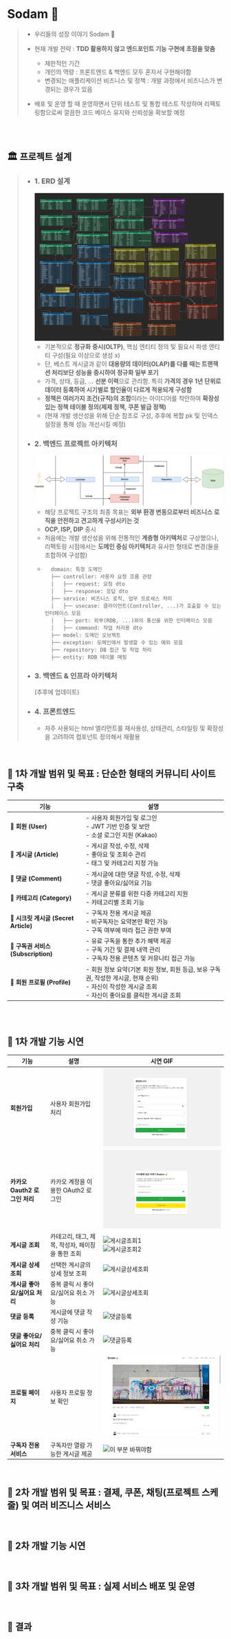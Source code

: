 # Sodam 🍃


> - 우리들의 성장 이야기 Sodam 🍃
> - 현재 개발 전략 : <strong>TDD 활용하지 않고 엔드포인트 기능 구현에 초점을 맞춤</strong>
>   - 제한적인 기간
>   - 개인의 역량 : 프론트엔드 & 백엔드 모두 혼자서 구현해야함
>   - 변경되는 애플리케이션 비즈니스 및 정책 : 개발 과정에서 비즈니스가 변경되는 경우가 있음
>  
> - 배포 및 운영 할 때 운영하면서 단위 테스트 및 통합 테스트 작성하며 리팩토링함으로써 깔끔한 코드 베이스 유지와 신뢰성을 확보할 예정

<br>
<br>


## 🏛️ 프로젝트 설계 

> - ### 1. ERD 설계 
>   ![ERD 구조](./docs//design/2차_ERD_설계작업.png)
>   - 기본적으로 **정규화 중시(OLTP)**, 핵심 엔티티 정의 및 필요시 파생 엔티티 구성(필요 이상으로 생성 x)
>   - 단, 베스트 게시글과 같이 **대용량의 데이터(OLAP)를 다룰 때는 트랜잭션 처리보단 성능을 중시하여 정규화 일부 포기** 
>   - 가격, 상태, 등급, ... **선분 이력**으로 관리함. 특히 **가격의 경우 1년 단위로 데이터 등록하여 시기별로 할인율이 다르게 적용되게 구성함** 
>   - **정책은 여러가지 조건(규칙)의 조합**이라는 아이디어를 착안하여 **확장성 있는 정책 테이블 정의(제제 정책, 쿠폰 발급 정책)**
>   - (현재 개발 생산성을 위해 단순 참조로 구성, 추후에 복합 pk 및 인덱스 설정을 통해 성능 개선시킬 예정) 
> - ### 2. 백엔드 프로젝트 아키텍처 
>   ![백엔드 프로젝트 구조1](./docs/design/sodam백엔드구조.drawio.png)
>   - 해당 프로젝트 구조의 최종 목표는 **외부 환경 변동으로부터 비즈니스 로직을 안전하고 견고하게 구성시키는 것**
>   - **OCP, ISP, DIP** 중시
>   - 처음에는 개발 생산성을 위해 전통적인 **계층형 아키텍처**로 구상했으나, 리팩토링 시점에서는 **도메인 중심 아키텍처**과 유사한 형태로 변경(둘을 조합하여 구성함)
>   - ```
>       domain: 특정 도메인
>       ├── controller: 사용자 요청 흐름 관장
>       │   ├── request: 요청 dto
>       │   ├── response: 응답 dto
>       ├── service: 비즈니스 로직, 업무 프로세스 처리
>       │   ├── usecase: 클라이언트(Controller, ...)가 호출할 수 있는 인터페이스 모음
>       │   ├── port: 외부(RDB, ...)와의 통신을 위한 인터페이스 모음
>       │   ├── command: 작업 처리용 dto
>       ├── model: 도메인 오브젝트
>       ├── exception: 도메인에서 발생할 수 있는 예외 모음
>       ├── repository: DB 접근 및 작업 처리
>       ├── entity: RDB 테이블 매핑
> - ### 3. 백엔드 & 인프라 아키텍처
>   (추후에 업데이트)
> - ### 4. 프론트엔드 
>   - 자주 사용되는 html 엘리먼트를 재사용성, 상태관리, 스타일링 및 확장성을 고려하여 컴포넌트 정의해서 재활용  



<br>



## 📌 1차 개발 범위 및 목표 : 단순한 형태의 커뮤니티 사이트 구축

| 기능 | 설명 |
|------------------|------------------------------|
| 🔹 **회원 (User)** | - 사용자 회원가입 및 로그인 <br> - JWT 기반 인증 및 보안 <br> - 소셜 로그인 지원 (Kakao) |
| 🔹 **게시글 (Article)** | - 게시글 작성, 수정, 삭제 <br> - 좋아요 및 조회수 관리 <br> - 태그 및 카테고리 지정 가능 |
| 🔹 **댓글 (Comment)** | - 게시글에 대한 댓글 작성, 수정, 삭제 <br>  - 댓글 좋아요/싫어요 기능 |
| 🔹 **카테고리 (Category)** | - 게시글 분류를 위한 다중 카테고리 지원 <br> - 카테고리별 조회 기능 |
| 🔹 **시크릿 게시글 (Secret Article)** | - 구독자 전용 게시글 제공 <br> - 비구독자는 요약본만 확인 가능 <br> - 구독 여부에 따라 접근 권한 부여 |
| 🔹 **구독권 서비스 (Subscription)** | - 유료 구독을 통한 추가 혜택 제공 <br> - 구독 기간 및 결제 내역 관리 <br> - 구독자 전용 콘텐츠 및 커뮤니티 접근 가능 |
| 🔹 **회원 프로필 (Profile)** | - 회원 정보 요약(기본 회원 정보, 회원 등급, 보유 구독권, 작성한 게시글, 현재 순위) <br> - 자신이 작성한 게시글 조회 <br> - 자신이 좋아요를 클릭한 게시글 조회 |

<br>
<br>

## 📌 1차 개발 기능 시연 

| 기능 | 설명 | 시연 GIF |
|------|------|---------|
| **회원가입** | 사용자 회원가입 처리 | ![회원가입](./docs/demonstration/회원가입.gif) |
| **카카오 Oauth2 로그인 처리** | 카카오 계정을 이용한 OAuth2 로그인 | ![카카오로그인](./docs/demonstration/카카오로그인.gif) |
| **게시글 조회** | 카테고리, 태그, 제목, 작성자, 페이징을 통한 조회 | ![게시글조회1](./docs/demonstration/게시글조회(제목검색).gif) <br> ![게시글조회2](./docs/demonstration/게시글조회(카테고리,태그).gif) |
| **게시글 상세 조회** | 선택한 게시글의 상세 정보 조회 | ![게시글상세조회](./docs/demonstration/게시글상세조회(좋아요2번클릭).gif) |
| **게시글 좋아요/싫어요 처리** | 중복 클릭 시 좋아요/싫어요 취소 가능 | ![게시글상세조회](./docs/demonstration/게시글상세조회(좋아요2번클릭).gif) |
| **댓글 등록** | 게시글에 댓글 작성 기능 | ![댓글등록](./docs/demonstration/댓글등록(댓글좋아요2번클릭).gif) |
| **댓글 좋아요/싫어요 처리** | 중복 클릭 시 좋아요/싫어요 취소 가능 | ![댓글등록](./docs/demonstration/댓글등록(댓글좋아요2번클릭).gif) |
| **프로필 페이지** | 사용자 프로필 정보 확인 | ![프로필페이지](./docs/demonstration/프로필페이지(작성한글,좋아요글).gif) |
| **구독자 전용 서비스** | 구독자만 열람 가능한 게시글 제공 | ![이 부분 바꿔야함](./docs/demonstration/게시글조회(카테고리,태그).gif) |

<br>



## 📌 2차 개발 범위 및 목표 : 결제, 쿠폰, 채팅(프로젝트 스케줄) 및 여러 비즈니스 서비스


<br>

## 📌 2차 개발 기능 시연 


<br>

## 📌 3차 개발 범위 및 목표 : 실제 서비스 배포 및 운영 


<br>

## 📌 결과 



